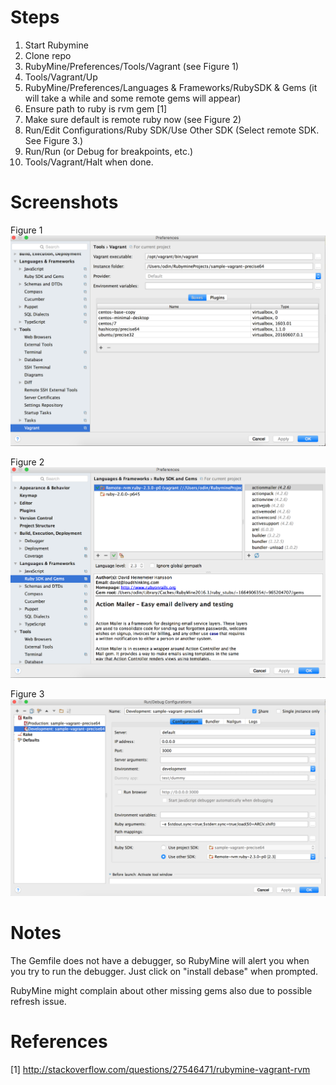 Steps
======
1. Start Rubymine
2. Clone repo
3. RubyMine/Preferences/Tools/Vagrant (see Figure 1)
4. Tools/Vagrant/Up
5. RubyMine/Preferences/Languages & Frameworks/RubySDK & Gems (it will take a while and some remote gems will appear)
6. Ensure path to ruby is rvm gem [1]
7. Make sure default is remote ruby now (see Figure 2)
8. Run/Edit Configurations/Ruby SDK/Use Other SDK (Select remote SDK. See Figure 3.)
9. Run/Run (or Debug for breakpoints, etc.)
10. Tools/Vagrant/Halt when done.

Screenshots
===========

Figure 1
![Vagrant](images/vagrant.png)

Figure 2
![Set Ruby SDK](images/rubysdk.png)

Figure 3
![Edit Configurations](images/edit_configuration.png)

Notes
=====
The Gemfile does not have a debugger, so RubyMine will alert you when
you try to run the debugger. Just click on "install debase" when prompted.

RubyMine might complain about other missing gems also due to possible refresh issue.

References
==========
[1] http://stackoverflow.com/questions/27546471/rubymine-vagrant-rvm
